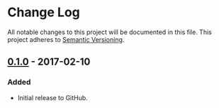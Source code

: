 # Change Log
All notable changes to this project will be documented in this file.
This project adheres to [Semantic Versioning](http://semver.org/).

## [0.1.0] - 2017-02-10
### Added
- Initial release to GitHub.

[0.1.0]: https://github.com/brightnucleus/admin-page/compare/v0.0.0...v0.1.0
